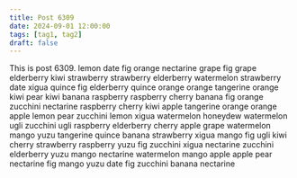 ```yaml
---
title: Post 6309
date: 2024-09-01 12:00:00
tags: [tag1, tag2]
draft: false
---
```

This is post 6309.
lemon
date
fig
orange
nectarine
grape
fig
grape
elderberry
kiwi
strawberry
strawberry
elderberry
watermelon
strawberry
date
xigua
quince
fig
elderberry
quince
orange
orange
tangerine
orange
kiwi
pear
kiwi
banana
raspberry
raspberry
cherry
banana
fig
orange
zucchini
nectarine
raspberry
cherry
kiwi
apple
tangerine
orange
orange
apple
lemon
pear
zucchini
lemon
xigua
watermelon
honeydew
watermelon
ugli
zucchini
ugli
raspberry
elderberry
cherry
apple
grape
watermelon
mango
yuzu
tangerine
quince
banana
strawberry
xigua
mango
fig
ugli
kiwi
cherry
strawberry
raspberry
yuzu
fig
zucchini
xigua
nectarine
zucchini
elderberry
yuzu
mango
nectarine
watermelon
mango
apple
apple
pear
nectarine
fig
mango
yuzu
date
fig
zucchini
banana
nectarine
